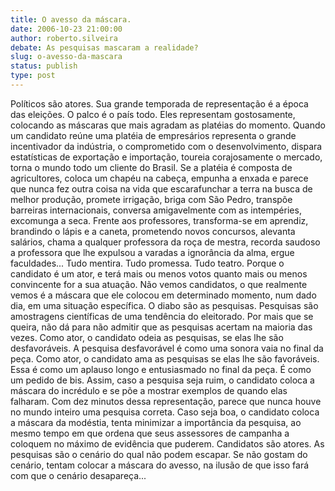 ```yaml
---
title: O avesso da máscara.
date: 2006-10-23 21:00:00
author: roberto.silveira
debate: As pesquisas mascaram a realidade?
slug: o-avesso-da-mascara
status: publish 
type: post
---
```


Políticos são atores. Sua grande temporada de representação é a época das eleições. O palco é o país todo. Eles representam gostosamente, colocando as máscaras que mais agradam as platéias do momento. 
Quando um candidato reúne uma platéia de empresários representa o grande incentivador da indústria, o comprometido com o desenvolvimento, dispara estatísticas de exportação e importação, toureia corajosamente o mercado, torna o mundo todo um cliente do Brasil. 
Se a platéia é composta de agricultores, coloca um chapéu na cabeça, empunha a enxada e parece que nunca fez outra coisa na vida que escarafunchar a terra na busca de melhor produção, promete irrigação, briga com São Pedro, transpõe barreiras internacionais, conversa amigavelmente com as intempéries, excomunga a seca.
Frente aos professores, transforma-se em aprendiz, brandindo o lápis e a caneta, prometendo novos concursos, alevanta salários, chama a qualquer professora da roça de mestra, recorda saudoso a professora que lhe expulsou a varadas a ignorância da alma, ergue faculdades...
Tudo mentira. Tudo promessa. Tudo teatro. Porque o candidato é um ator, e terá mais ou menos votos quanto mais ou menos convincente for a sua atuação. Não vemos candidatos, o que realmente vemos é a máscara que ele colocou em determinado momento, num dado dia, em uma situação específica.
O diabo são as pesquisas. Pesquisas são amostragens científicas de uma tendência do eleitorado. Por mais que se queira, não dá para não admitir que as pesquisas acertam na maioria das vezes. Como ator, o candidato odeia as pesquisas, se elas lhe são desfavoráveis. A pesquisa desfavorável é como uma sonora vaia no final da peça. Como ator, o candidato ama as pesquisas se elas lhe são favoráveis. Essa é como um aplauso longo e entusiasmado no final da peça. É como um pedido de bis. 
Assim, caso a pesquisa seja ruim, o candidato coloca a máscara do incrédulo e se põe a mostrar exemplos de quando elas falharam. Com dez minutos dessa representação, parece que nunca houve no mundo inteiro uma pesquisa correta. Caso seja boa, o candidato coloca a máscara da modéstia, tenta minimizar a importância da pesquisa, ao mesmo tempo em que ordena que seus assessores de campanha a coloquem no máximo de evidência que puderem.
Candidatos são atores. As pesquisas são o cenário do qual não podem escapar. Se não gostam do cenário, tentam colocar a máscara do avesso, na ilusão de que isso fará com que o cenário desapareça...
